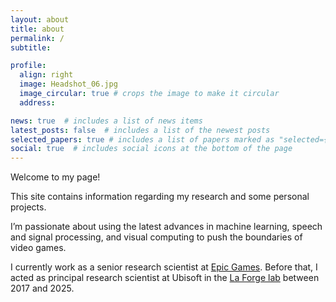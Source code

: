```yaml
---
layout: about
title: about
permalink: /
subtitle: 

profile:
  align: right
  image: Headshot_06.jpg
  image_circular: true # crops the image to make it circular
  address: 

news: true  # includes a list of news items
latest_posts: false  # includes a list of the newest posts
selected_papers: true # includes a list of papers marked as "selected={true}"
social: true  # includes social icons at the bottom of the page
---
```


Welcome to my page! 

This site contains information regarding my research and some personal projects.

I’m passionate about using the latest advances in machine learning, speech and signal processing, and visual computing to push the boundaries of video games.

I currently work as a senior research scientist at [Epic Games](https://www.epicgames.com/site/en-US/home).
Before that, I acted as principal research scientist at Ubisoft in the [La Forge lab](https://www.ubisoft.com/en-us/studio/laforge) between 2017 and 2025.